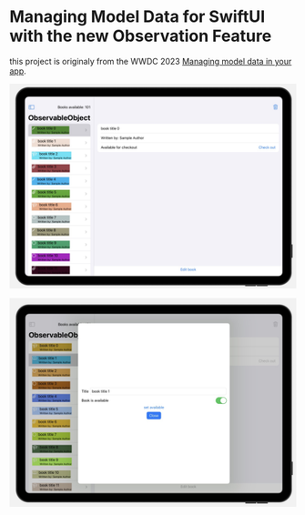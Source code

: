# Managing Model Data for SwiftUI with the new Observation Feature 

this project is originaly from the WWDC 2023
[Managing model data in your app](https://developer.apple.com/documentation/swiftui/managing-model-data-in-your-app).

![](/images/main.jpg)

![](/images/editor.jpg)
